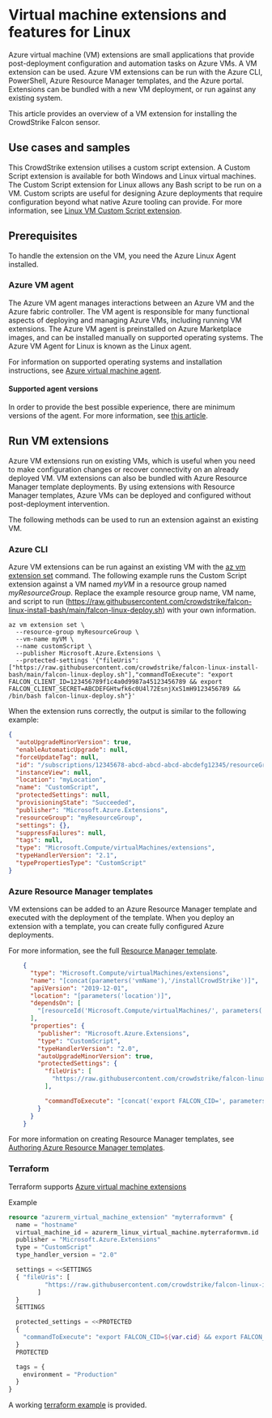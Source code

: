 # Virtual machine extensions and features for Linux

Azure virtual machine (VM) extensions are small applications that provide post-deployment configuration and automation tasks on Azure VMs. A VM extension can be used. Azure VM extensions can be run with the Azure CLI, PowerShell, Azure Resource Manager templates, and the Azure portal. Extensions can be bundled with a new VM deployment, or run against any existing system.

This article provides an overview of a VM extension for installing the CrowdStrike Falcon sensor.

## Use cases and samples

This CrowdStrike extension utilises a custom script extension. A Custom Script extension is available for both Windows and Linux virtual machines. The Custom Script extension for Linux allows any Bash script to be run on a VM. Custom scripts are useful for designing Azure deployments that require configuration beyond what native Azure tooling can provide. For more information, see [Linux VM Custom Script extension](https://docs.microsoft.com/en-us/azure/virtual-machines/extensions/custom-script-linux).

## Prerequisites

To handle the extension on the VM, you need the Azure Linux Agent installed.

### Azure VM agent

The Azure VM agent manages interactions between an Azure VM and the Azure fabric controller. The VM agent is responsible for many functional aspects of deploying and managing Azure VMs, including running VM extensions. The Azure VM agent is preinstalled on Azure Marketplace images, and can be installed manually on supported operating systems. The Azure VM Agent for Linux is known as the Linux agent.

For information on supported operating systems and installation instructions, see [Azure virtual machine agent](https://docs.microsoft.com/en-us/azure/virtual-machines/extensions/agent-linux).

#### Supported agent versions

In order to provide the best possible experience, there are minimum versions of the agent. For more information, see [this article](https://support.microsoft.com/en-us/help/4049215/extensions-and-virtual-machine-agent-minimum-version-support).


## Run VM extensions

Azure VM extensions run on existing VMs, which is useful when you need to make configuration changes or recover connectivity on an already deployed VM. VM extensions can also be bundled with Azure Resource Manager template deployments. By using extensions with Resource Manager templates, Azure VMs can be deployed and configured without post-deployment intervention.

The following methods can be used to run an extension against an existing VM.

### Azure CLI

Azure VM extensions can be run against an existing VM with the [az vm extension set](https://docs.microsoft.com/en-us/cli/azure/vm/extension?view=azure-cli-latest#az-vm-extension-set) command. The following example runs the Custom Script extension against a VM named *myVM* in a resource group named *myResourceGroup*. Replace the example resource group name, VM name, and script to run (https://raw.githubusercontent.com/crowdstrike/falcon-linux-install-bash/main/falcon-linux-deploy.sh) with your own information.

```azurecli
az vm extension set \
  --resource-group myResourceGroup \
  --vm-name myVM \
  --name customScript \
  --publisher Microsoft.Azure.Extensions \
  --protected-settings '{"fileUris": ["https://raw.githubusercontent.com/crowdstrike/falcon-linux-install-bash/main/falcon-linux-deploy.sh"],"commandToExecute": "export FALCON_CLIENT_ID=123456789f1c4a0d9987a45123456789 && export FALCON_CLIENT_SECRET=ABCDEFGHtwfk6c0U4l72EsnjXxS1mH9123456789 && /bin/bash falcon-linux-deploy.sh"}'
```

When the extension runs correctly, the output is similar to the following example:

```json
{
  "autoUpgradeMinorVersion": true,
  "enableAutomaticUpgrade": null,
  "forceUpdateTag": null,
  "id": "/subscriptions/12345678-abcd-abcd-abcd-abcdefg12345/resourceGroups/myResourceGroup/providers/Microsoft.Compute/virtualMachines/myVM/extensions/CustomScript",
  "instanceView": null,
  "location": "myLocation",
  "name": "CustomScript",
  "protectedSettings": null,
  "provisioningState": "Succeeded",
  "publisher": "Microsoft.Azure.Extensions",
  "resourceGroup": "myResourceGroup",
  "settings": {},
  "suppressFailures": null,
  "tags": null,
  "type": "Microsoft.Compute/virtualMachines/extensions",
  "typeHandlerVersion": "2.1",
  "typePropertiesType": "CustomScript"
}
```

### Azure Resource Manager templates

VM extensions can be added to an Azure Resource Manager template and executed with the deployment of the template. When you deploy an extension with a template, you can create fully configured Azure deployments.

For more information, see the full [Resource Manager template](https://github.com/CrowdStrike/Cloud-Azure/blob/main/vm-extensions/arm/linux/Ubuntu-18).

```json
    {
      "type": "Microsoft.Compute/virtualMachines/extensions",
      "name": "[concat(parameters('vmName'),'/installCrowdStrike')]",
      "apiVersion": "2019-12-01",
      "location": "[parameters('location')]",
      "dependsOn": [
        "[resourceId('Microsoft.Compute/virtualMachines/', parameters('vmName'))]"
      ],
      "properties": {
        "publisher": "Microsoft.Azure.Extensions",
        "type": "CustomScript",
        "typeHandlerVersion": "2.0",
        "autoUpgradeMinorVersion": true,
        "protectedSettings": {
          "fileUris": [
            "https://raw.githubusercontent.com/crowdstrike/falcon-linux-install-bash/main/falcon-linux-deploy.sh"
          ],

          "commandToExecute": "[concat('export FALCON_CID=', parameters('cid'), ' && export FALCON_CLIENT_ID=', parameters('clientId'), ' && export FALCON_CLIENT_SECRET=', parameters('clientSecret'), ' && /bin/bash falcon-linux-deploy.sh')]"
        }
      }
    }
```

For more information on creating Resource Manager templates, see [Authoring Azure Resource Manager templates](https://docs.microsoft.com/en-us/azure/azure-resource-manager/templates/).

### Terraform

Terraform supports [Azure virtual machine extensions](https://registry.terraform.io/providers/hashicorp/azurerm/latest/docs/resources/virtual_machine_extension)

Example
```terraform
resource "azurerm_virtual_machine_extension" "myterraformvm" {
  name = "hostname"
  virtual_machine_id = azurerm_linux_virtual_machine.myterraformvm.id
  publisher = "Microsoft.Azure.Extensions"
  type = "CustomScript"
  type_handler_version = "2.0"

  settings = <<SETTINGS
  { "fileUris": [
          "https://raw.githubusercontent.com/crowdstrike/falcon-linux-install-bash/main/falcon-linux-deploy.sh"
        ]
  }
  SETTINGS

  protected_settings = <<PROTECTED
  {
    "commandToExecute": "export FALCON_CID=${var.cid} && export FALCON_CLIENT_ID=${var.client_id} && export FALCON_CLIENT_SECRET=${var.client_secret} && export FALCON_CLOUD=${var.falcon_cloud} && /bin/bash falcon-linux-deploy.sh"
  }
  PROTECTED

  tags = {
    environment = "Production"
  }
}
```

A working [terraform example](terraform) is provided.
